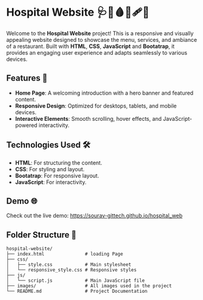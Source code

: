 # Hospital Website 🩺💉🩸💊🩹🏥

Welcome to the **Hospital Website** project! This is a responsive and visually appealing website designed to showcase the menu, services, and ambiance of a restaurant. Built with **HTML**, **CSS**, **JavaScript** and **Bootatrap**, it provides an engaging user experience and adapts seamlessly to various devices.

## Features 🚀

- **Home Page**: A welcoming introduction with a hero banner and featured content.
- **Responsive Design**: Optimized for desktops, tablets, and mobile devices.
- **Interactive Elements**: Smooth scrolling, hover effects, and JavaScript-powered interactivity.

## Technologies Used 🛠️

- **HTML**: For structuring the content.
- **CSS**: For styling and layout.
- **Bootatrap**: For responsive layout.
- **JavaScript**: For interactivity.

## Demo 🌐

Check out the live demo: https://sourav-gittech.github.io/hospital_web

## Folder Structure 📂

```
hospital-website/
├── index.html               # loading Page
├── css/
│   ├── style.css            # Main stylesheet
│   └── responsive_style.css # Responsive styles
├── js/
│   └── script.js            # Main JavaScript file
├── images/                  # All images used in the project
└── README.md                # Project Documentation  
```
